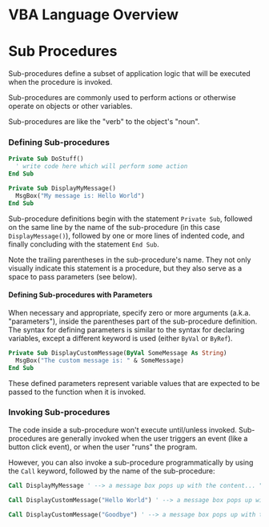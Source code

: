 # VBA Language Overview

# Sub Procedures

Sub-procedures define a subset of application logic that will be executed when the procedure is invoked.

Sub-procedures are commonly used to perform actions or otherwise operate on objects or other variables.

Sub-procedures are like the "verb" to the object's "noun".

### Defining Sub-procedures

```vb
Private Sub DoStuff()
  ' write code here which will perform some action
End Sub
```

```vb
Private Sub DisplayMyMessage()
  MsgBox("My message is: Hello World")
End Sub
```

Sub-procedure definitions begin with the statement `Private Sub`, followed on the same line by the name of the sub-procedure (in this case `DisplayMessage()`), followed by one or more lines of indented code, and finally concluding with the statement `End Sub`.

Note the trailing parentheses in the sub-procedure's name. They not only visually indicate this statement is a procedure, but they also serve as a space to pass parameters (see below).

#### Defining Sub-procedures with Parameters

When necessary and appropriate, specify zero or more arguments (a.k.a. "parameters"), inside the parentheses part of the sub-procedure definition. The syntax for defining parameters is similar to the syntax for declaring variables, except a different keyword is used (either `ByVal` or `ByRef`).

```vb
Private Sub DisplayCustomMessage(ByVal SomeMessage As String)
  MsgBox("The custom message is: " & SomeMessage)
End Sub
```

These defined parameters represent variable values that are expected to be passed to the function when it is invoked.

### Invoking Sub-procedures

The code inside a sub-procedure won't execute until/unless invoked. Sub-procedures are generally invoked when the user triggers an event (like a button click event), or when the user "runs" the program.

However, you can also invoke a sub-procedure programmatically by using the `Call` keyword, followed by the name of the sub-procedure:

```vb
Call DisplayMyMessage ' --> a message box pops up with the content... "My message is: Hello World"
```

```vb
Call DisplayCustomMessage("Hello World") ' --> a message box pops up with the content... "The custom message is: Hello World"

Call DisplayCustomMessage("Goodbye") ' --> a message box pops up with the content... "The custom message is: Goodbye"
```
